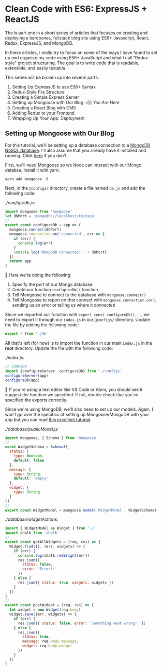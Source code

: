 # Clean Code with ES6: ExpressJS + ReactJS

The is part one in a short series of articles that focuses on creating and deploying a barebones,  fullstack blog site using ES6+ Javascript, React, Redux, ExpressJS, and MongoDB. 

In these articles, I really try to focus on some of the ways I have found to set up and organize my code using ES6+ JavaScript and what I call "Redux-style" project structuring. The goal is to write code that is readable, extensible, and easily testable.

This series will be broken up into several parts:

1. Setting Up ExpressJS to use ES6+ Syntax 
2. Redux-Style File Structure 
3. Creating a Simple Express Server
4. Setting up Mongoose with Our Blog 👈🏽 *You Are Here*
5. Creating a React Blog with CMS
6. Adding Redux to your Frontend
7. Wrapping Up Your App: Deployment

## Setting up Mongoose with Our Blog

For this tutorial, we'll be setting up a database connection to a [MongoDB NoSQL database](https://docs.mongodb.com/). I'll also assume that you already have it installed and running. Click [here](https://docs.mongodb.com/manual/installation/) if you don't.

First, we'll need [Mongoose](https://www.npmjs.com/package/mongoose) so we Node can interact with our Mongo databse. Install it with yarn:

~~~
yarn add mongoose -S
~~~

Next, in the `📂configs/` directory, create a file named `db.js` and add the following code:

*./configs/db.js:*

~~~javascript
import mongoose from 'mongoose'
let dbPort = 'mongodb://localhost/testapp'
//
export const configureDb = app => {
  mongoose.connect(dbPort)
  mongoose.connection.on('connected', err => {
    if (err) {
      console.log(err)
    }
    console.log('MongoDB Connected: ' + dbPort)
  })
  return app
}
~~~

🔬 Here we're doing the following: 

1. Specify the port of our Mongo database
2. Create our function `configureDb()` function
3. Tell Mongoose to connect to the database with `mongoose.connect()`
4. Tell Mongoose to report on that connect with `mongoose.connection.on()`, sending us an error or telling us where it connected

Since we exported our function with `export const configureDb()...`, we need to export it through our `index.js` in our `📂configs/` directory. Update the file by adding the following code:

~~~javascript
export * from './db'
~~~

All that's left (for now) is to import the function in our main `index.js` in the **root** directory. Update the file with the following code:

*./index.js:*
~~~javascript
// CONFIGS
import {configureServer, configureDb} from './configs'
configureServer(app)
configureDb(app)
~~~

🔬 If you're using a text editor like VS Code or Atom, you should see it suggest the function we specified. If not, double check that you've specified the exports correctly.


Since we're using MongoDB, we'll also need to set up our models. Again, I won't go over the specifics of setting up Mongoose/MongoDB with your app but you can read [this excellent tutorial](https://scotch.io/tutorials/using-mongoosejs-in-node-js-and-mongodb-applications).



*./database/publicModel.js:*

~~~javascript
import mongoose, { Schema } from 'mongoose'
//
const WidgetSchema = Schema({
  status: {
    type: Boolean,
    default: false
  },
  message: {
    type: String,
    default: 'empty'
  },
  widget: {
    type: String
  }
})
//
export const WidgetModel = mongoose.model('WidgetModel', WidgetSchema)
~~~



*./database/widgetActions:*

~~~javascript
import { WidgetModel as Widget } from './'
import chalk from 'chalk'
//
export const getAllWidgets = (req, res) => {
  Widget.find({}, (err, widgets) => {
    if (err) {
      console.log(chalk.redBright(err))
      res.json({
        status: false,
        error: 'Error!!'
      })
    } else {
      res.json({ status: true, widgets: widgets })
    }
  })
}
//
export const postWidget = (req, res) => {
  let widget = new Widget(req.body)
  widget.save((err, widgets) => {
    if (err) {
      res.json({ status: false, error: 'Something went wrong!' })
    } else {
      res.json({
        status: true,
        message: req.body.message,
        widget: req.body.widget
      })
    }
  })
}
~~~
